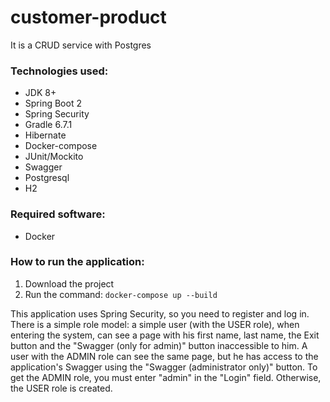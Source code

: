 # customer-product
It is a CRUD service with Postgres

### Technologies used:
* JDK 8+
* Spring Boot 2
* Spring Security
* Gradle 6.7.1
* Hibernate
* Docker-compose
* JUnit/Mockito
* Swagger
* Postgresql
* H2

### Required software:
* Docker

### How to run the application:
1. Download the project
2. Run the command: ```docker-compose up --build```

This application uses Spring Security, so you need to register and log in.
There is a simple role model: a simple user (with the USER role), when entering the system, can see a page with his first name, last name,
the Exit button and the "Swagger (only for admin)" button inaccessible to him.
A user with the ADMIN role can see the same page, but he has access to the application's Swagger using the "Swagger (administrator only)" button.
To get the ADMIN role, you must enter "admin" in the "Login" field. Otherwise, the USER role is created.


